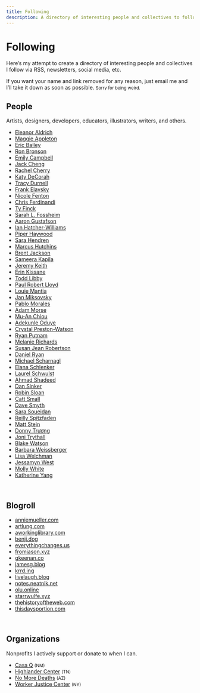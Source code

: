 ```yaml
---
title: Following
description: A directory of interesting people and collectives to follow.
---
```


# Following

Here’s my attempt to create a directory of interesting people and collectives I follow via RSS, newsletters, social media,&nbsp;etc.

If you want your name and link removed for any reason, just email me and I’ll take it down as soon as possible. <small>Sorry for being&nbsp;weird.</small>

## People

Artists, designers, developers, educators, illustrators, writers, and&nbsp;others.

<ul class="list-unstyled list-multi-col">
<li><a href="https://eleanoraldrich.com/">Eleanor Aldrich</a></li>
<li><a href="https://maggieappleton.com/">Maggie Appleton</a></li>
<li><a href="https://ericwbailey.website/">Eric Bailey</a></li>
<li><a href="https://tensilefutures.com/">Ron Bronson</a></li>
<li><a href="https://emilycampbell.co/">Emily Campbell</a></li>
<li><a href="https://www.jackcheng.com/">Jack Cheng</a></li>
<li><a href="https://rachelcherry.me/">Rachel Cherry</a></li>
<li><a href="https://katydecorah.com/">Katy DeCorah</a></li>
<li><a href="https://tracydurnell.com/">Tracy Durnell</a></li>
<li><a href="https://www.frank.computer/">Frank Elavsky</a></li>
<li><a href="https://www.nicolefenton.com/">Nicole Fenton</a></li>
<li><a href="https://gomakethings.com/">Chris Ferdinandi</a></li>
<li><a href="https://tyfromtheinternet.com/">Ty Finck</a></li>
<li><a href="https://fossheim.io/">Sarah L. Fossheim</a></li>
<li><a href="https://www.aaron-gustafson.com/">Aaron Gustafson</a></li>
<li><a href="https://ianwillia.ms/">Ian Hatcher-Williams</a></li>
<li><a href="https://piperhaywood.com/">Piper Haywood</a></li>
<li><a href="https://sarahendren.com/">Sara Hendren</a></li>
<li><a href="https://marcushutchins.com/">Marcus Hutchins</a></li>
<li><a href="https://jxnblk.com/">Brent Jackson</a></li>
<li><a href="https://samkapila.com/">Sameera Kapila</a></li>
<li><a href="https://adactio.com/">Jeremy Keith</a></li>
<li><a href="https://erinkissane.com/">Erin Kissane</a></li>
<li><a href="https://toddl.dev/">Todd Libby</a></li>
<li><a href="https://paulrobertlloyd.com/">Paul Robert Lloyd</a></li>
<li><a href="https://lmnt.me/">Louie Mantia</a></li>
<li><a href="https://jan.miksovsky.com/">Jan Miksovsky</a></li>
<li><a href="https://lifeofpablo.com/">Pablo Morales</a></li>
<li><a href="https://mrmrs.cc/">Adam Morse</a></li>
<li><a href="https://muan.co/">Mu-An Chiou</a></li>
<li><a href="https://www.adekunleoduye.com/">Adekunle Oduye</a></li>
<li><a href="https://crystalprestonwatson.com/">Crystal Preston-Watson</a></li>
<li><a href="https://ryanputn.am/">Ryan Putnam</a></li>
<li><a href="https://melanie-richards.com/">Melanie Richards</a></li>
<li><a href="https://www.susanjeanrobertson.com/">Susan Jean Robertson</a></li>
<li><a href="https://dryan.com/">Daniel Ryan</a></li>
<li><a href="https://justmarkup.com/">Michael Scharnagl</a></li>
<li><a href="https://elanaschlenker.com/">Elana Schlenker</a></li>
<li><a href="https://laurelschwulst.com/">Laurel Schwulst</a></li>
<li><a href="https://ishadeed.com/">Ahmad Shadeed</a></li>
<li><a href="https://dansinker.com/">Dan Sinker</a></li>
<li><a href="https://www.robinsloan.com/">Robin Sloan</a></li>
<li><a href="https://cattsmall.com/">Catt Small</a></li>
<li><a href="https://davesmyth.com/">Dave Smyth</a></li>
<li><a href="https://www.sarasoueidan.com/">Sara Soueidan</a></li>
<li><a href="https://reillyspitzfaden.com/">Reilly Spitzfaden</a></li>
<li><a href="https://mattstein.com/">Matt Stein</a></li>
<li><a href="https://donnytruong.com/">Donny Trương</a></li>
<li><a href="https://jonitrythall.com/">Joni Trythall</a></li>
<li><a href="https://blakewatson.com/">Blake Watson</a></li>
<li><a href="https://barbaraweissberger.net/">Barbara Weissberger</a></li>
<li><a href="https://www.lisawelchman.com/">Lisa Welchman</a></li>
<li><a href="https://jessamyn.com/">Jessamyn West</a></li>
<li><a href="https://www.mollywhite.net/">Molly White</a></li>
<li><a href="https://kayserifserif.place">Katherine Yang</a></li>
</ul>

&nbsp;

## Blogroll

<ul class="list-unstyled">
<li><a href="https://anniemueller.com/">anniemueller.com</a></li>
<li><a href="https://artlung.com/">artlung.com</a></li>
<li><a href="https://aworkinglibrary.com/">aworkinglibrary.com</a></li>
<li><a href="https://benji.dog/">benji.dog</a></li>
<li><a href="https://everythingchanges.us/">everythingchanges.us</a></li>
<li><a href="https://fromjason.xyz/">fromjason.xyz</a></li>
<li><a href="https://gkeenan.co/avgb/">gkeenan.co</a></li>
<li><a href="https://jamesg.blog/">jamesg.blog</a></li>
<li><a href="https://krrd.ing/">krrd.ing</a></li>
<li><a href="https://livelaugh.blog/">livelaugh.blog</a></li>
<li><a href="https://notes.neatnik.net/">notes.neatnik.net</a></li>
<li><a href="https://olu.online/">olu.online</a></li>
<li><a href="https://starrwulfe.xyz/">starrwulfe.xyz</a></li>
<li><a href="https://thehistoryoftheweb.com/">thehistoryoftheweb.com</a></li>
<li><a href="https://www.thisdaysportion.com/">thisdaysportion.com</a></li>
</ul>

&nbsp;

## Organizations

Nonprofits I actively support or donate to when I can.

<ul class="list-unstyled">
<li><a href="https://www.casaq.org">Casa Q</a> <small>(NM)</small></li>
<li><a href="https://highlandercenter.org/">Highlander Center</a> <small>(TN)</small></li>
<li><a href="https://nomoredeaths.org/en/">No More Deaths</a> <small>(AZ)</small></li>
<li><a href="https://www.wjcny.org/">Worker Justice Center</a> <small>(NY)</small></li>
</ul>
